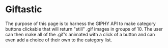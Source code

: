 # Giftastic
The purpose of this page is to harness the GIPHY API to make category buttons clickable that will return "still" .gif images in groups of 10. The user can then make all of the .gif's animated with a click of a button and can even add a choice of their own to the category list.
